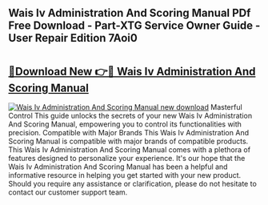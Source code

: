 ## Wais Iv Administration And Scoring Manual PDf Free Download - Part-XTG Service Owner Guide - User Repair Edition 7Aoi0

# <h2><a href="http://bc11059.oget.top/?id=Wais+Iv+Administration+And+Scoring+Manual">🔗Download New 👉🔴 Wais Iv Administration And Scoring Manual</a></h2>

[![Wais Iv Administration And Scoring Manual new download](https://i.imgur.com/5g1atiW.png)](http://bc11059.oget.top/?id=Wais+Iv+Administration+And+Scoring+Manual)
Masterful Control This guide unlocks the secrets of your new Wais Iv Administration And Scoring Manual, empowering you to control its functionalities with precision. Compatible with Major Brands This Wais Iv Administration And Scoring Manual is compatible with major brands of compatible products. This Wais Iv Administration And Scoring Manual comes with a plethora of features designed to personalize your experience. It's our hope that the Wais Iv Administration And Scoring Manual has been a helpful and informative resource in helping you get started with your new product. Should you require any assistance or clarification, please do not hesitate to contact our customer support team.
